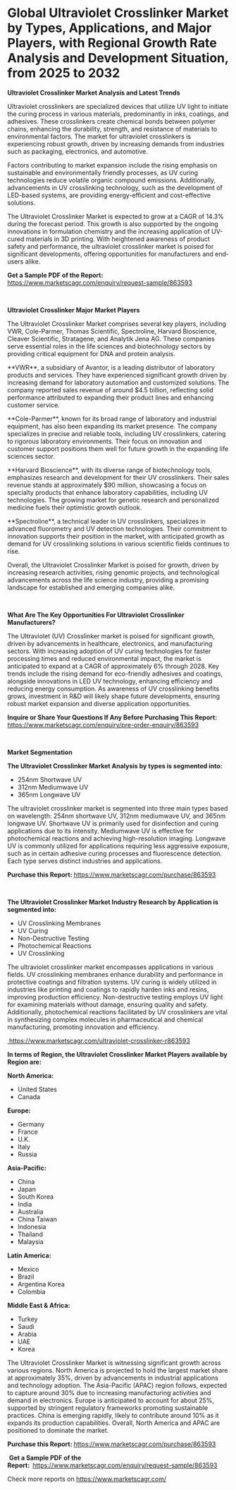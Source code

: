 <p><h1>Global Ultraviolet Crosslinker Market by Types, Applications, and Major Players, with Regional Growth Rate Analysis and Development Situation, from 2025 to 2032</h1></p><p><strong>Ultraviolet Crosslinker Market Analysis and Latest Trends</strong></p>
<p><p>Ultraviolet crosslinkers are specialized devices that utilize UV light to initiate the curing process in various materials, predominantly in inks, coatings, and adhesives. These crosslinkers create chemical bonds between polymer chains, enhancing the durability, strength, and resistance of materials to environmental factors. The market for ultraviolet crosslinkers is experiencing robust growth, driven by increasing demands from industries such as packaging, electronics, and automotive. </p><p>Factors contributing to market expansion include the rising emphasis on sustainable and environmentally friendly processes, as UV curing technologies reduce volatile organic compound emissions. Additionally, advancements in UV crosslinking technology, such as the development of LED-based systems, are providing energy-efficient and cost-effective solutions.</p><p>The Ultraviolet Crosslinker Market is expected to grow at a CAGR of 14.3% during the forecast period. This growth is also supported by the ongoing innovations in formulation chemistry and the increasing application of UV-cured materials in 3D printing. With heightened awareness of product safety and performance, the ultraviolet crosslinker market is poised for significant developments, offering opportunities for manufacturers and end-users alike.</p></p>
<p><strong>Get a Sample PDF of the Report:&nbsp;</strong> <a href="https://www.marketscagr.com/enquiry/request-sample/863593?utm_campaign=1889&utm_medium=2&utm_source=Github&utm_content=ia&utm_term=20022025&utm_id=ultraviolet-crosslinker">https://www.marketscagr.com/enquiry/request-sample/863593</a></p>
<p>&nbsp;</p>
<p><strong>Ultraviolet Crosslinker Major Market Players</strong></p>
<p><p>The Ultraviolet Crosslinker Market comprises several key players, including VWR, Cole-Parmer, Thomas Scientific, Spectroline, Harvard Bioscience, Cleaver Scientific, Stratagene, and Analytik Jena AG. These companies serve essential roles in the life sciences and biotechnology sectors by providing critical equipment for DNA and protein analysis.</p><p>**VWR**, a subsidiary of Avantor, is a leading distributor of laboratory products and services. They have experienced significant growth driven by increasing demand for laboratory automation and customized solutions. The company reported sales revenue of around $4.5 billion, reflecting solid performance attributed to expanding their product lines and enhancing customer service.</p><p>**Cole-Parmer**, known for its broad range of laboratory and industrial equipment, has also been expanding its market presence. The company specializes in precise and reliable tools, including UV crosslinkers, catering to rigorous laboratory environments. Their focus on innovation and customer support positions them well for future growth in the expanding life sciences sector.</p><p>**Harvard Bioscience**, with its diverse range of biotechnology tools, emphasizes research and development for their UV crosslinkers. Their sales revenue stands at approximately $90 million, showcasing a focus on specialty products that enhance laboratory capabilities, including UV technologies. The growing market for genetic research and personalized medicine fuels their optimistic growth outlook.</p><p>**Spectroline**, a technical leader in UV crosslinkers, specializes in advanced fluorometry and UV detection technologies. Their commitment to innovation supports their position in the market, with anticipated growth as demand for UV crosslinking solutions in various scientific fields continues to rise.</p><p>Overall, the Ultraviolet Crosslinker Market is poised for growth, driven by increasing research activities, rising genomic projects, and technological advancements across the life science industry, providing a promising landscape for established and emerging companies alike.</p></p>
<p>&nbsp;</p>
<p><strong>What Are The Key Opportunities For Ultraviolet Crosslinker Manufacturers?</strong></p>
<p><p>The Ultraviolet (UV) Crosslinker market is poised for significant growth, driven by advancements in healthcare, electronics, and manufacturing sectors. With increasing adoption of UV curing technologies for faster processing times and reduced environmental impact, the market is anticipated to expand at a CAGR of approximately 6% through 2028. Key trends include the rising demand for eco-friendly adhesives and coatings, alongside innovations in LED UV technology, enhancing efficiency and reducing energy consumption. As awareness of UV crosslinking benefits grows, investment in R&D will likely shape future developments, ensuring robust market expansion and diverse application opportunities.</p></p>
<p><strong>Inquire or Share Your Questions If Any Before Purchasing This Report:</strong> <a href="https://www.marketscagr.com/enquiry/pre-order-enquiry/863593?utm_campaign=1889&utm_medium=2&utm_source=Github&utm_content=ia&utm_term=20022025&utm_id=ultraviolet-crosslinker">https://www.marketscagr.com/enquiry/pre-order-enquiry/863593</a></p>
<p>&nbsp;</p>
<p><strong>Market Segmentation</strong></p>
<p><strong>The Ultraviolet Crosslinker Market Analysis by types is segmented into:</strong></p>
<p><ul><li>254nm Shortwave UV</li><li>312nm Mediumwave UV</li><li>365nm Longwave UV</li></ul></p>
<p><p>The ultraviolet crosslinker market is segmented into three main types based on wavelength: 254nm shortwave UV, 312nm mediumwave UV, and 365nm longwave UV. Shortwave UV is primarily used for disinfection and curing applications due to its intensity. Mediumwave UV is effective for photochemical reactions and achieving high-resolution imaging. Longwave UV is commonly utilized for applications requiring less aggressive exposure, such as in certain adhesive curing processes and fluorescence detection. Each type serves distinct industries and applications.</p></p>
<p><strong>Purchase this Report:&nbsp;</strong><a href="https://www.marketscagr.com/purchase/863593?utm_campaign=1889&utm_medium=2&utm_source=Github&utm_content=ia&utm_term=20022025&utm_id=ultraviolet-crosslinker">https://www.marketscagr.com/purchase/863593</a></p>
<p>&nbsp;</p>
<p><strong>The Ultraviolet Crosslinker Market Industry Research by Application is segmented into:</strong></p>
<p><ul><li>UV Crosslinking Membranes</li><li>UV Curing</li><li>Non-Destructive Testing</li><li>Photochemical Reactions</li><li>UV Crosslinking</li></ul></p>
<p><p>The ultraviolet crosslinker market encompasses applications in various fields. UV crosslinking membranes enhance durability and performance in protective coatings and filtration systems. UV curing is widely utilized in industries like printing and coatings to rapidly harden inks and resins, improving production efficiency. Non-destructive testing employs UV light for examining materials without damage, ensuring quality and safety. Additionally, photochemical reactions facilitated by UV crosslinkers are vital in synthesizing complex molecules in pharmaceutical and chemical manufacturing, promoting innovation and efficiency.</p></p>
<p><a href="https://www.marketscagr.com/ultraviolet-crosslinker-r863593?utm_campaign=1889&utm_medium=2&utm_source=Github&utm_content=ia&utm_term=20022025&utm_id=ultraviolet-crosslinker">&nbsp;https://www.marketscagr.com/ultraviolet-crosslinker-r863593</a></p>
<p><strong>In terms of Region, the Ultraviolet Crosslinker Market Players available by Region are:</strong></p>
<p>
    <p> <strong> North America: </strong>
        <ul>
            <li>United States</li>
            <li>Canada</li>
        </ul>
        </p> 
    <p> <strong> Europe: </strong>
        <ul>
            <li>Germany</li>
            <li>France</li>
            <li>U.K.</li>
            <li>Italy</li>
            <li>Russia</li>
        </ul>
        </p> 
    <p> <strong> Asia-Pacific: </strong>
        <ul>
            <li>China</li>
            <li>Japan</li>
            <li>South Korea</li>
            <li>India</li>
            <li>Australia</li>
            <li>China Taiwan</li>
            <li>Indonesia</li>
            <li>Thailand</li>
            <li>Malaysia</li>
        </ul>
        </p> 
    <p> <strong> Latin America: </strong>
        <ul>
            <li>Mexico</li>
            <li>Brazil</li>
            <li>Argentina Korea</li>
            <li>Colombia</li>
        </ul>
        </p> 
    <p> <strong> Middle East & Africa: </strong>
        <ul>
            <li>Turkey</li>
            <li>Saudi</li>
            <li>Arabia</li>
            <li>UAE</li>
            <li>Korea</li>
        </ul>
    </p>
    </p>
<p><p>The Ultraviolet Crosslinker Market is witnessing significant growth across various regions. North America is projected to hold the largest market share at approximately 35%, driven by advancements in industrial applications and technology adoption. The Asia-Pacific (APAC) region follows, expected to capture around 30% due to increasing manufacturing activities and demand in electronics. Europe is anticipated to account for about 25%, supported by stringent regulatory frameworks promoting sustainable practices. China is emerging rapidly, likely to contribute around 10% as it expands its production capabilities. Overall, North America and APAC are positioned to dominate the market.</p></p>
<p><strong>Purchase this Report: </strong><a href="https://www.marketscagr.com/purchase/863593?utm_campaign=1889&utm_medium=2&utm_source=Github&utm_content=ia&utm_term=20022025&utm_id=ultraviolet-crosslinker">https://www.marketscagr.com/purchase/863593</a></p>
<p>&nbsp;<strong>Get a Sample PDF of the Report:&nbsp;&nbsp;</strong><a href="https://www.marketscagr.com/enquiry/request-sample/863593?utm_campaign=1889&utm_medium=2&utm_source=Github&utm_content=ia&utm_term=20022025&utm_id=ultraviolet-crosslinker">https://www.marketscagr.com/enquiry/request-sample/863593</a></p>
<p><strong></strong></p>
<p>Check more reports on <a href="https://www.marketscagr.com/?utm_campaign=1889&utm_medium=2&utm_source=Github&utm_content=ia&utm_term=20022025&utm_id=ultraviolet-crosslinker">https://www.marketscagr.com/</a></p>